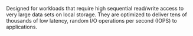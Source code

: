 Designed for workloads that require high sequential read/write access to very large data sets on local storage. They are optimized to deliver tens of thousands of low latency, random I/O operations per second (IOPS) to applications.